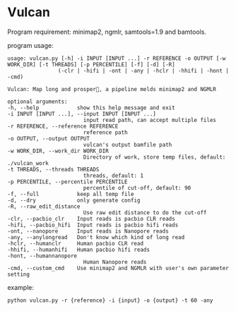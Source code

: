 # Vulcan

Program requirement: 
minimap2, ngmlr, samtools=1.9 and bamtools.

program usage:

    usage: vulcan.py [-h] -i INPUT [INPUT ...] -r REFERENCE -o OUTPUT [-w WORK_DIR] [-t THREADS] [-p PERCENTILE] [-f] [-d] [-R]
                    (-clr | -hifi | -ont | -any | -hclr | -hhifi | -hont | -cmd)

    Vulcan: Map long and prosper🖖, a pipeline melds minimap2 and NGMLR

    optional arguments:
    -h, --help            show this help message and exit
    -i INPUT [INPUT ...], --input INPUT [INPUT ...]
                            input read path, can accept multiple files
    -r REFERENCE, --reference REFERENCE
                            reference path
    -o OUTPUT, --output OUTPUT
                            vulcan's output bamfile path
    -w WORK_DIR, --work_dir WORK_DIR
                            Directory of work, store temp files, default: ./vulcan_work
    -t THREADS, --threads THREADS
                            threads, default: 1
    -p PERCENTILE, --percentile PERCENTILE
                            percentile of cut-off, default: 90
    -f, --full            keep all temp file
    -d, --dry             only generate config
    -R, --raw_edit_distance
                            Use raw edit distance to do the cut-off
    -clr, --pacbio_clr    Input reads is pacbio CLR reads
    -hifi, --pacbio_hifi  Input reads is pacbio hifi reads
    -ont, --nanopore      Input reads is Nanopore reads
    -any, --anylongread   Don't know which kind of long read
    -hclr, --humanclr     Human pacbio CLR read
    -hhifi, --humanhifi   Human pacbio hifi reads
    -hont, --humannanopore
                            Human Nanopore reads
    -cmd, --custom_cmd    Use minimap2 and NGMLR with user's own parameter setting

example: 

    python vulcan.py -r {reference} -i {input} -o {output} -t 60 -any